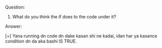 Question:

1. What do you think the if does to the code under it?

Answer:

[+] Yana running dn code dn dake kasan shi ne kadai, idan har ya kasance condition dn da aka bashi IS TRUE.